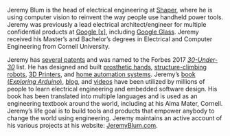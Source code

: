 Jeremy Blum is the head of electrical engineering at [Shaper](http://shapertools.com), where he is using computer vision to reinvent the way people use handheld power tools. Jeremy was previously a lead electrical architect/engineer for multiple confidential products at [Google [x]](http://www.jeremyblum.com/2013/08/11/whats-next/), including [Google Glass](https://en.wikipedia.org/wiki/Google_Glass). Jeremy received his Master’s and Bachelor’s degrees in Electrical and Computer Engineering from Cornell University.
 
Jeremy has [several patents](https://patents.google.com/?inventor=Jeremy+Evan+Blum) and was named to the Forbes 2017 [*30-Under-30*](http://www.forbes.com/profile/jeremy-blum/) list. He has designed and built [prosthetic hands](http://www.jeremyblum.com/portfolio/fsr-controlled-prosthetic-hand/), [structure-climbing robots](http://www.jeremyblum.com/portfolio/machine-metabolism/), [3D Printers](http://www.jeremyblum.com/portfolio/makerbot/), and [home automation systems](http://jarvis.jeremyblum.com). Jeremy’s [book (*Exploring Arduino*)](http://exploringarduino.com), [blog](http://jeremyblum.com/blog), and [videos](https://www.youtube.com/sciguy14) have been utilized by millions of people to learn electrical engineering and embedded software design. His book has been translated into multiple languages and is used as an engineering textbook around the world, including at his Alma Mater, Cornell. Jeremy’s life goal is to build tools and products that empower anybody to change the world using engineering. Jeremy maintains an active account of his various projects at his website: [JeremyBlum.com](http://jeremyblum.com).
